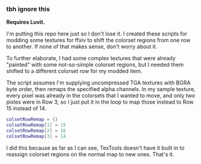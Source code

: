 ### tbh ignore this
**Requires Luvit.**

I'm putting this repo here just so I don't lose it. I created these scripts for modding some textures for ffxiv to shift the colorset regions from one row to another. If none of that makes sense, don't worry about it.

To further elaborate, I had some complex textures that were already "painted" with some not-so-simple colorset regions, but I needed them shifted to a different colorset row for my modded item.

The script assumes I'm supplying uncompressed TGA textures with BGRA byte order, then remaps the specified alpha channels. In my sample texture, every pixel was already in the colorsets that I wanted to move, and only two pixles were in Row 3, so I just put it in the loop to map those instead to Row 15 instead of 14.

```lua
colsetRowRemap = {}
colsetRowRemap[1] = 15
colsetRowRemap[2] = 16
colsetRowRemap[3] = 14
```

I did this because as far as I can see, TexTools doesn't have it built in to reassign colorset regions on the normal map to new ones. That's it.
